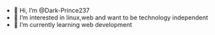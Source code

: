 - 👋 Hi, I’m @Dark-Prince237
- 👀 I’m interested in linux,web and want to be technology independent
- 🌱 I’m currently learning web development


<!---
Dark-Prince237/Dark-Prince237 is a my configuration and learning repo
--->
